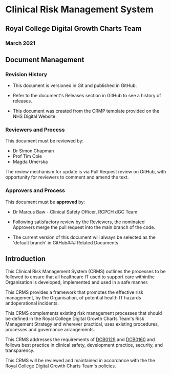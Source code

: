 # Clinical Risk Management System

## Royal College Digital Growth Charts Team

### March 2021

## Document Management

### Revision History

- This document is versioned in Git and published in GitHub.

- Refer to the document's Releases section in GitHub to see a history of releases.

- This document was created from the CRMP template provided on the NHS Digital Website.

### Reviewers and Process

This document must be reviewed by:

- Dr Simon Chapman
- Prof Tim Cole
- Magda Umerska

The review mechanism for update is via Pull Request review on GitHub, with opportunity for reviewers to comment and amend the text.

### Approvers and Process

This document must be **approved** by:

- Dr Marcus Baw - Clinical Safety Officer, RCPCH dGC Team

- Following satisfactory review by the Reviewers, the nominated Approvers merge the pull request into the main branch of the code.

- The current version of this document will always be selected as the 'default branch' in GitHub### Related Documents

## Introduction

This Clinical Risk Management System (CRMS) outlines the processes to be followed to ensure that all healthcare IT used to support care withinthe Organisation is developed, implemented and used in a safe manner.

This CRMS provides a framework that promotes the effective risk management, by the Organisation, of potential health IT hazards andoperational incidents.

This CRMS complements existing risk management processes that should be defined in the Royal College Digital Growth Charts Team's Risk Management Strategy and wherever practical, uses existing procedures, processes and governance arrangements.

This CRMS addresses the requirements of [DCB0129](https://digital.nhs.uk/data-and-information/information-standards/information-standards-and-data-collections-including-extractions/publications-and-notifications/standards-and-collections/dcb0129-clinical-risk-management-its-application-in-the-manufacture-of-health-it-systems#current-release) and [DCB0160](https://digital.nhs.uk/data-and-information/information-standards/information-standards-and-data-collections-including-extractions/publications-and-notifications/standards-and-collections/dcb0160-clinical-risk-management-its-application-in-the-deployment-and-use-of-health-it-systems) and follows best practice in clinical safety, development practice, security, and transparency.

This CRMS will be reviewed and maintained in accordance with the the Royal College Digital Growth Charts Team's policies.